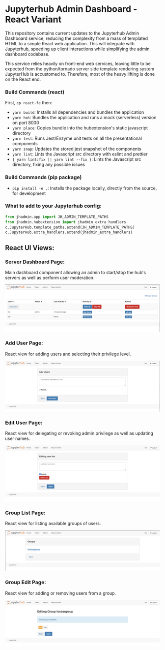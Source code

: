 # Jupyterhub Admin Dashboard - React Variant  
This repository contains current updates to the Jupyterhub Admin Dashboard service, 
reducing the complexity from a mass of templated HTML to a simple React web application.
This will integrate with Jupyterhub, speeding up client interactions while simplifying the 
admin dashboard codebase.  

This service relies heavily on front-end web services, leaving little to be expected from the python/tornado server 
side template rendering system JupyterHub is accustomed to. Therefore, most of the heavy lifting is done on the React end.

### Build Commands (react)   
First, `cp react-fe` then:  
- `yarn build`: Installs all dependencies and bundles the application  
- `yarn hot`: Bundles the application and runs a mock (serverless) version on port 8000  
- `yarn place`: Copies bundle into the hubextension's static javascript directory
- `yarn test`: Runs Jest/Enzyme unit tests on all the presentational components
- `yarn snap`: Updates the stored jest snapshot of the components
- `yarn lint`: Lints the Javascript src directory with eslint and prettier
- `{ yarn lint:fix || yarn lint --fix }`: Lints the Javascript src directory, fixing any possible issues

### Build Commands (pip package)  
- `pip install -e .`: Installs the package locally, directly from the source, for development  

### What to add to your Jupyterhub config:  
```python
from jhadmin.app import JH_ADMIN_TEMPLATE_PATHS
from jhadmin.hubextension import jhadmin_extra_handlers
c.JupyterHub.template_paths.extend(JH_ADMIN_TEMPLATE_PATHS)
c.JupyterHub.extra_handlers.extend(jhadmin_extra_handlers)
```

## React UI Views:

### Server Dashboard Page:  
Main dashboard component allowing an admin to start/stop the hub's servers as well as perform user moderation.  

![serverdashboard](https://github.com/MetroStar/jh-admin-dashboard/blob/master/documentation/screenshots/Dashboard-Home.png?raw=true)

### Add User Page:  
React view for adding users and selecting their privilege level.  

![addusers](https://github.com/MetroStar/jh-admin-dashboard/blob/master/documentation/screenshots/AddUsers.png?raw=true)


### Edit User Page:
React view for delegating or revoking admin privilege as well as updating user names.  

![edituser](https://github.com/MetroStar/jh-admin-dashboard/blob/master/documentation/screenshots/EditUser.png?raw=true)


### Group List Page:
React view for listing available groups of users.  

![grouplist](https://github.com/MetroStar/jh-admin-dashboard/blob/master/documentation/screenshots/GroupList.png?raw=true)


### Group Edit Page:
React view for adding or removing users from a group.  

![GroupEdit](https://github.com/MetroStar/jh-admin-dashboard/blob/master/documentation/screenshots/GroupEdit.png?raw=true)

